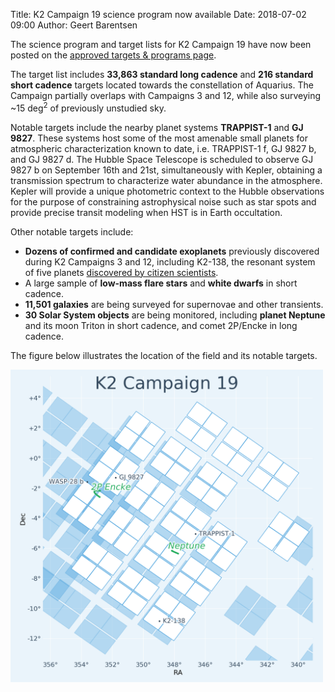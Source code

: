 Title: K2 Campaign 19 science program now available
Date: 2018-07-02 09:00
Author: Geert Barentsen

The science program and target lists for K2 Campaign 19
have now been posted on the
[approved targets & programs page](k2-approved-programs.html#campaign-19).
    
The target list includes
<b>33,863 standard long cadence</b>
and <b>216 standard short cadence</b> targets
located towards the constellation of Aquarius.
The Campaign partially overlaps with Campaigns 3 and 12,
while also surveying ~15 deg<sup>2</sup> of previously unstudied sky.

Notable targets include the nearby planet systems <b>TRAPPIST-1</b> and <b>GJ 9827</b>.
These systems host some of the most amenable small planets for atmospheric characterization
known to date, i.e. TRAPPIST-1 f, GJ 9827 b, and GJ 9827 d.
The Hubble Space Telescope is scheduled to observe GJ 9827 b on September 16th and 21st, simultaneously with Kepler, obtaining a transmission spectrum to characterize water abundance in the atmosphere. Kepler will provide a unique photometric context to the Hubble observations for the purpose of constraining astrophysical noise such as star spots and provide precise transit modeling when HST is in Earth occultation.

Other notable targets include:
<ul>
  <li>
    <b>Dozens of confirmed and candidate exoplanets</b> previously discovered
    during K2 Campaigns 3 and 12, including K2-138, the resonant system of
    five planets <a href="https://www.nasa.gov/feature/jpl/multi-planet-system-found-through-crowdsourcing">discovered by citizen scientists</a>.
  </li>
  <li>
    A large sample of <b>low-mass flare stars</b> and <b>white dwarfs</b>
    in short cadence.
  </li>
  <li>
    <b>11,501 galaxies</b> are being surveyed for supernovae and other transients.
  </li>
  <li>
    <b>30 Solar System objects</b> are being monitored, including <b>planet Neptune</b> and its moon Triton in short cadence, and comet 2P/Encke in long cadence.
  </li>
</ul>


The figure below illustrates the location of the field and its notable targets.

<a href="images/k2/k2-c19-field.png"><img class="img-responsive" style="max-width:500px;" src="images/k2/k2-c19-field.png" alt="C19 Field"></a>
